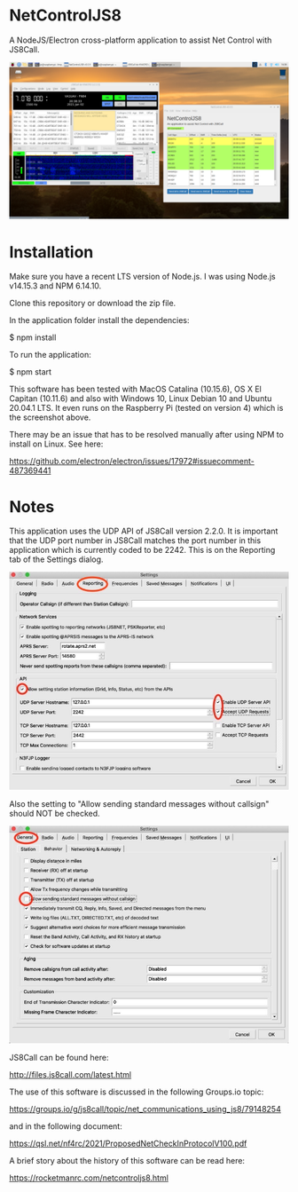 # NetControlJS8
A NodeJS/Electron cross-platform application to assist Net Control with JS8Call.


![Photo](images/NetControlJS8rpi1.png)
 
# Installation
Make sure you have a recent LTS version of Node.js. I was using Node.js v14.15.3 and NPM 6.14.10.

Clone this repository or download the zip file.

In the application folder install the dependencies:

$ npm install

To run the application:

$ npm start

This software has been tested with MacOS Catalina (10.15.6), OS X El Capitan (10.11.6) and 
also with Windows 10, Linux Debian 10 and Ubuntu 20.04.1 LTS. It even runs on the 
Raspberry Pi (tested on version 4) which is the screenshot above.

There may be an issue that has to be resolved manually after using NPM to install on Linux. See here:

https://github.com/electron/electron/issues/17972#issuecomment-487369441

# Notes
This application uses the UDP API of JS8Call version 2.2.0. It is important that the UDP 
port number in JS8Call matches the port number in this application which is currently
coded to be 2242. This is on the Reporting tab of the Settings dialog.

![Photo](images/settings2.jpeg)

Also the setting to "Allow sending standard messages without callsign" should NOT be checked.

![Photo](images/settings1.jpeg)

JS8Call can be found here:

http://files.js8call.com/latest.html

The use of this software is discussed in the following Groups.io topic:

https://groups.io/g/js8call/topic/net_communications_using_js8/79148254

and in the following document:

https://qsl.net/nf4rc/2021/ProposedNetCheckInProtocolV100.pdf 

A brief story about the history of this software can be read here:

https://rocketmanrc.com/netcontroljs8.html